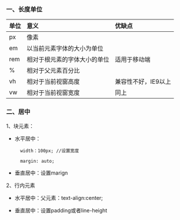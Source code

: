 ### 一、长度单位

| 单位 | 意义 | 优缺点 |
| :--- | :--- | :--- |
| px | 像素 |  |
| em | 以当前元素字体的大小为单位 |  |
| rem | 相对于根元素的字体大小的单位 | 适用于移动端 |
| % | 相对于父元素百分比 |  |
| vh | 相对于当前视窗高度 | 兼容性不好，IE9以上 |
| vw | 相对于当前视窗宽度 | 同上 |

### 二、居中

1、块元素：

* 水平居中：

  ```
    width：100px; //设置宽度

    margin: auto;
  ```

* 垂直居中：设置marign

2、行内元素

* 水平居中：父元素：text-align:center;

* 垂直居中：设置padding或者line-height

```

```



